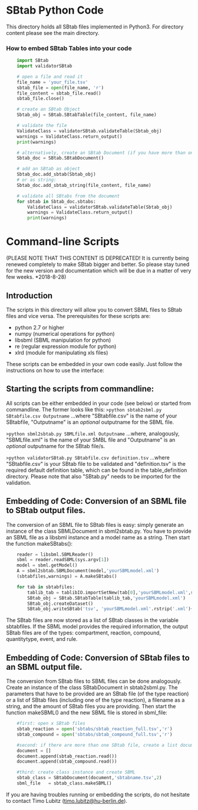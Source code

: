 SBtab Python Code
=================
This directory holds all SBtab files implemented in Python3. For directory content please see the main directory.
<h3>How to embed SBtab Tables into your code</h3>

```python
    import SBtab
    import validatorSBtab

    # open a file and read it
    file_name = 'your_file.tsv'
    sbtab_file = open(file_name, 'r')
    file_content = sbtab_file.read()
    sbtab_file.close()

    # create an SBtab Object
    Sbtab_obj = SBtab.SBtabTable(file_content, file_name)

    # validate the file
    ValidateClass = validatorSBtab.validateTable(Sbtab_obj)
    warnings = ValidateClass.return_output()
    print(warnings)

    # alternatively, create an SBtab Document (if you have more than one SBtab belonging to one document)
    Sbtab_doc = SBtab.SBtabDocument()

    # add an SBtab as object
    Sbtab_doc.add_sbtab(Sbtab_obj)
    # or as string:
    Sbtab_doc.add_sbtab_string(file_content, file_name)

    # validate all SBtabs from the document
    for sbtab in Sbtab_doc.sbtabs:
        ValidateClass = validatorSBtab.validateTable(Sbtab_obj)
        warnings = ValidateClass.return_output()
        print(warnings)
```

# Command-line Scripts
(PLEASE NOTE THAT THIS CONTENT IS DEPRECATED! It is currently being renewed completely to make SBtab bigger and better. So please stay tuned for the new version and documentation which will be due in a matter of very few weeks. *2018-8-28)
## Introduction

The scripts in this directory will allow you to convert SBML files to SBtab files and vice versa. The prerequisites for these scripts are:

- python 2.7 or higher
- numpy (numerical operations for python)
- libsbml (SBML manipulation for python)
- re (regular expression module for python)
- xlrd (module for manipulating xls files)

These scripts can be embedded in your own code easily. Just follow the instructions on how to use the interface:

## Starting the scripts from commandline:

All scripts can be either embedded in your code (see below) or started from commandline. The former looks like this:
`>python sbtab2sbml.py SBtabfile.csv Outputname`
...where "SBtabfile.csv" is the name of your SBtabfile, "Outputname" is an _optional_ outputname for the SBML file.

`>python sbml2sbtab.py SBMLfile.xml Outputname`
...where, analogously, "SBMLfile.xml" is the name of your SMBL file and "Outputname" is an _optional_ outputname for the SBtab file/s.

`>python validatorSBtab.py SBtabfile.csv definition.tsv`
...where "SBtabfile.csv" is your SBtab file to be validated and "definition.tsv" is the required default definition table, which can be found in the table_definition directory. Please note that also "SBtab.py" needs to be imported for the validation.

## Embedding of Code: Conversion of an SBML file to SBtab output files.

The conversion of an SBML file to SBtab files is easy: simply generate an instance of the class SBMLDocument in sbml2sbtab.py. You have to provide an SBML file as a libsbml instance and a model name as a string. Then start the function makeSBtabs():
```python
    reader = libsbml.SBMLReader()
    sbml = reader.readSBML(sys.argv[1])
    model = sbml.getModel()
    A = sbml2sbtab.SBMLDocument(model,'yourSBMLmodel.xml')
    (sbtabfiles,warnings) = A.makeSBtabs()

    for tab in sbtabfiles:
        tablib_tab = tablibIO.importSetNew(tab[0],'yourSBMLmodel.xml',separator='\t')
        SBtab_obj = SBtab.SBtabTable(tablib_tab,'yourSBMLmodel.xml')
        SBtab_obj.createDataset()
        SBtab_obj.writeSBtab('tsv', 'yourSBMLmodel.xml'.rstrip('.xml')+'_'+tab[1])
```
The SBtab files are now stored as a list of SBtab classes in the variable sbtabfiles. If the SBML model provides the required information, the output SBtab files are of the types: compartment, reaction, compound, quantitytype, event, and rule.

## Embedding of Code: Conversion of SBtab files to an SBML output file.

The conversion from SBtab files to SBML files can be done analogously. Create an instance of the class SBtabDocument in sbtab2sbml.py. The parameters that have to be provided are an SBtab file (of the type reaction) or a list of SBtab files (including one of the type reaction), a filename as a string, and the amount of SBtab files you are providing. Then start the function makeSBML() and the new SBML file is stored in sbml_file:
```python
    #first: open x SBtab files
    sbtab_reaction = open('sbtabs/sbtab_reaction_full.tsv','r')
    sbtab_compound = open('sbtabs/sbtab_compound_full.tsv','r')

    #second: if there are more than one SBtab file, create a list document
    document = []
    document.append(sbtab_reaction.read())
    document.append(sbtab_compound.read())

    #third: create class instance and create SBML
    sbtab_class = SBtabDocument(document,'sbtabname.tsv',2)
    sbml_file   = sbtab_class.makeSBML()
```
If you are having troubles running or embedding the scripts, do not hesitate to contact Timo Lubitz (timo.lubitz@hu-berlin.de).
